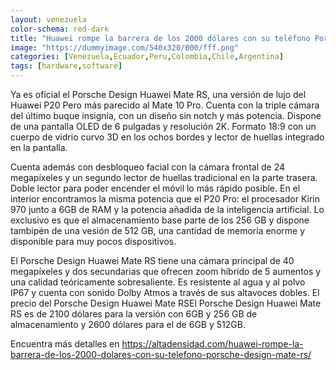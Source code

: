 ```yaml
---
layout: venezuela
color-schema: red-dark
title: "Huawei rompe la barrera de los 2000 dólares con su teléfono Porsche Design Mate RS"
image: "https://dummyimage.com/540x320/000/fff.png"
categories: [Venezuela,Ecuador,Peru,Colombia,Chile,Argentina]
tags: [hardware,software]
---
```


Ya es oficial el Porsche Design Huawei Mate RS, una versión de lujo del Huawei P20 Pero más parecido al Mate 10 Pro. Cuenta con la triple cámara del último buque insignia, con un diseño sin notch y más potencia. Dispone de una pantalla OLED de 6 pulgadas y resolución 2K. Formato 18:9 con un cuerpo de vidrio curvo 3D en los ochos bordes y lector de huellas integrado en la pantalla.

Cuenta además con desbloqueo facial con la cámara frontal de 24 megapíxeles y un segundo lector de huellas tradicional en la parte trasera. Doble lector para poder encender el móvil lo más rápido posible. En el interior encontramos la misma potencia que el P20 Pro: el procesador Kirin 970 junto a 6GB de RAM y la potencia añadida de la inteligencia artificial. Lo exclusivo es que el almacenamiento base parte de los 256 GB y dispone tambipén de una vesión de 512 GB, una cantidad de memoria enorme y disponible para muy pocos dispositivos.

El Porsche Design Huawei Mate RS tiene una cámara principal de 40 megapíxeles y dos secundarias que ofrecen zoom híbrido de 5 aumentos y una calidad teóricamente sobresaliente. Es resistente al agua y al polvo IP67 y cuenta con sonido Dolby Atmos a través de sus altavoces dobles. El precio del Porsche Design Huawei Mate RSEl Porsche Design Huawei Mate RS es de 2100 dólares para la versión con 6GB y 256 GB de almacenamiento y 2600 dólares para el de 6GB y 512GB.

Encuentra más detalles en https://altadensidad.com/huawei-rompe-la-barrera-de-los-2000-dolares-con-su-telefono-porsche-design-mate-rs/
